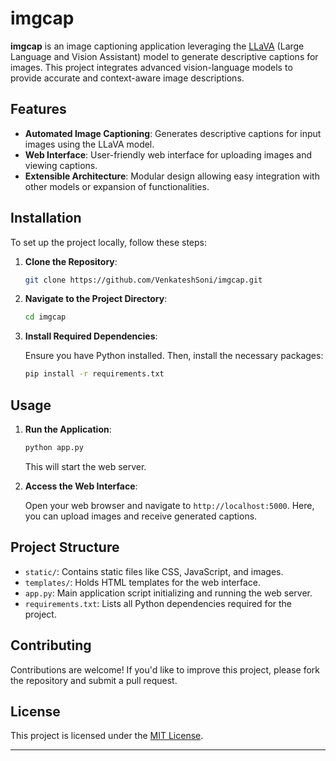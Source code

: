 # imgcap

**imgcap** is an image captioning application leveraging the [LLaVA](https://llava-vl.github.io/) (Large Language and Vision Assistant) model to generate descriptive captions for images. This project integrates advanced vision-language models to provide accurate and context-aware image descriptions.

## Features

- **Automated Image Captioning**: Generates descriptive captions for input images using the LLaVA model.
- **Web Interface**: User-friendly web interface for uploading images and viewing captions.
- **Extensible Architecture**: Modular design allowing easy integration with other models or expansion of functionalities.

## Installation

To set up the project locally, follow these steps:

1. **Clone the Repository**:

   ```bash
   git clone https://github.com/VenkateshSoni/imgcap.git
   ```

2. **Navigate to the Project Directory**:

   ```bash
   cd imgcap
   ```

3. **Install Required Dependencies**:

   Ensure you have Python installed. Then, install the necessary packages:

   ```bash
   pip install -r requirements.txt
   ```

## Usage

1. **Run the Application**:

   ```bash
   python app.py
   ```

   This will start the web server.

2. **Access the Web Interface**:

   Open your web browser and navigate to `http://localhost:5000`. Here, you can upload images and receive generated captions.

## Project Structure

- `static/`: Contains static files like CSS, JavaScript, and images.
- `templates/`: Holds HTML templates for the web interface.
- `app.py`: Main application script initializing and running the web server.
- `requirements.txt`: Lists all Python dependencies required for the project.

## Contributing

Contributions are welcome! If you'd like to improve this project, please fork the repository and submit a pull request.

## License

This project is licensed under the [MIT License](LICENSE).

---
